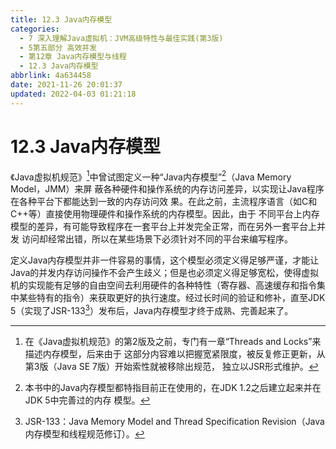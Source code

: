 ```yaml
---
title: 12.3 Java内存模型
categories: 
  - 7 深入理解Java虛拟机：JVM高级特性与最佳实践(第3版)
  - 5第五部分 高效并发
  - 第12章 Java内存模型与线程
  - 12.3 Java内存模型
abbrlink: 4a634458
date: 2021-11-26 20:01:37
updated: 2022-04-03 01:21:18
---
```

# 12.3 Java内存模型
《Java虚拟机规范》[^1]中曾试图定义一种“Java内存模型”[^2]（Java Memory Model，JMM）来屏 蔽各种硬件和操作系统的内存访问差异，以实现让Java程序在各种平台下都能达到一致的内存访问效 果。在此之前，主流程序语言（如C和C++等）直接使用物理硬件和操作系统的内存模型。因此，由于 不同平台上内存模型的差异，有可能导致程序在一套平台上并发完全正常，而在另外一套平台上并发 访问却经常出错，所以在某些场景下必须针对不同的平台来编写程序。

定义Java内存模型并非一件容易的事情，这个模型必须定义得足够严谨，才能让Java的并发内存访问操作不会产生歧义；但是也必须定义得足够宽松，使得虚拟机的实现能有足够的自由空间去利用硬件的各种特性（寄存器、高速缓存和指令集中某些特有的指令）来获取更好的执行速度。经过长时间的验证和修补，直至JDK 5（实现了JSR-133[^3]）发布后，Java内存模型才终于成熟、完善起来了。

[^1]: 在《Java虚拟机规范》的第2版及之前，专门有一章“Threads and Locks”来描述内存模型，后来由于 这部分内容难以把握宽紧限度，被反复修正更新，从第3版（Java SE 7版）开始索性就被移除出规范， 独立以JSR形式维护。 
[^2]: 本书中的Java内存模型都特指目前正在使用的，在JDK 1.2之后建立起来并在JDK 5中完善过的内存 模型。 
[^3]: JSR-133：Java Memory Model and Thread Specification Revision（Java内存模型和线程规范修订）。
